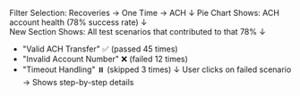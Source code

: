 Filter Selection: Recoveries → One Time → ACH
       ↓
Pie Chart Shows: ACH account health (78% success rate)
       ↓  
New Section Shows: All test scenarios that contributed to that 78%
       ↓
- "Valid ACH Transfer" ✅ (passed 45 times)
- "Invalid Account Number" ❌ (failed 12 times) 
- "Timeout Handling" ⏸️ (skipped 3 times)
       ↓
User clicks on failed scenario → Shows step-by-step details